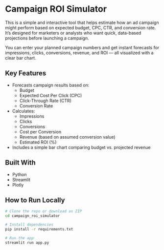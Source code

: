 # Campaign ROI Simulator

This is a simple and interactive tool that helps estimate how an ad campaign might perform based on expected budget, CPC, CTR, and conversion rate. It’s designed for marketers or analysts who want quick, data-based projections before launching a campaign.

You can enter your planned campaign numbers and get instant forecasts for impressions, clicks, conversions, revenue, and ROI — all visualized with a clear bar chart.

## Key Features

- Forecasts campaign results based on:
  - Budget
  - Expected Cost Per Click (CPC)
  - Click-Through Rate (CTR)
  - Conversion Rate
- Calculates:
  - Impressions
  - Clicks
  - Conversions
  - Cost per Conversion
  - Revenue (based on assumed conversion value)
  - Estimated ROI (%)
- Includes a simple bar chart comparing budget vs. projected revenue

## Built With

- Python
- Streamlit
- Plotly

## How to Run Locally

```bash
# Clone the repo or download as ZIP
cd campaign_roi_simulator

# Install dependencies
pip install -r requirements.txt

# Run the app
streamlit run app.py
